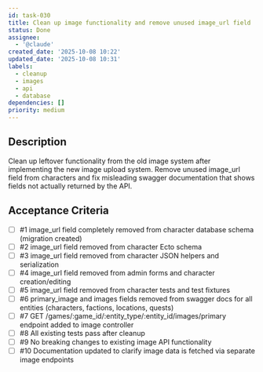 ```yaml
---
id: task-030
title: Clean up image functionality and remove unused image_url field
status: Done
assignee:
  - '@claude'
created_date: '2025-10-08 10:22'
updated_date: '2025-10-08 10:31'
labels:
  - cleanup
  - images
  - api
  - database
dependencies: []
priority: medium
---
```


## Description

<!-- SECTION:DESCRIPTION:BEGIN -->
Clean up leftover functionality from the old image system after implementing the new image upload system. Remove unused image_url field from characters and fix misleading swagger documentation that shows fields not actually returned by the API.
<!-- SECTION:DESCRIPTION:END -->

## Acceptance Criteria
<!-- AC:BEGIN -->
- [ ] #1 image_url field completely removed from character database schema (migration created)
- [ ] #2 image_url field removed from character Ecto schema
- [ ] #3 image_url field removed from character JSON helpers and serialization
- [ ] #4 image_url field removed from admin forms and character creation/editing
- [ ] #5 image_url field removed from character tests and test fixtures
- [ ] #6 primary_image and images fields removed from swagger docs for all entities (characters, factions, locations, quests)
- [ ] #7 GET /games/:game_id/:entity_type/:entity_id/images/primary endpoint added to image controller
- [ ] #8 All existing tests pass after cleanup
- [ ] #9 No breaking changes to existing image API functionality
- [ ] #10 Documentation updated to clarify image data is fetched via separate image endpoints
<!-- AC:END -->
